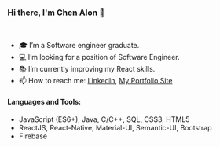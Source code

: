 ### Hi there, I'm Chen Alon 👋

<br/>

- 🎓 I’m a Software engineer graduate.
- 💻 I’m looking for a position of Software Engineer.
- 📚 I’m currently improving my React skills.
- 📫 How to reach me: [LinkedIn](https://www.linkedin.com/in/chen-alon/), [My Portfolio Site](https://chen-alon.com/)

<!-- - 🔭 I’m currently working on ...
- 🌱 I’m currently learning ... -->


#### Languages and Tools:

- JavaScript (ES6+), Java, C/C++, SQL, CSS3, HTML5 
- ReactJS, React-Native, Material-UI, Semantic-UI, Bootstrap 
- Firebase




